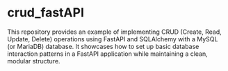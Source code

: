 # crud_fastAPI
This repository provides an example of implementing CRUD (Create, Read, Update, Delete) operations using FastAPI and SQLAlchemy with a MySQL (or MariaDB) database. It showcases how to set up basic database interaction patterns in a FastAPI application while maintaining a clean, modular structure.
